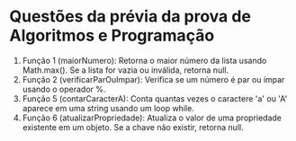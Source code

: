 # Questões da prévia da prova de Algoritmos e Programação

1. Função 1 (maiorNumero): Retorna o maior número da lista usando Math.max(). Se a lista for vazia ou inválida, retorna null.
1. Função 2 (verificarParOuImpar): Verifica se um número é par ou ímpar usando o operador %.
1. Função 5 (contarCaracterA): Conta quantas vezes o caractere 'a' ou 'A' aparece em uma string usando um loop while.
1. Função 6 (atualizarPropriedade): Atualiza o valor de uma propriedade existente em um objeto. Se a chave não existir, retorna null.
